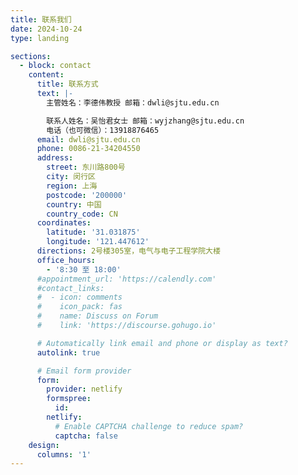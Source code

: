 ```yaml
---
title: 联系我们
date: 2024-10-24
type: landing

sections:
  - block: contact
    content:
      title: 联系方式
      text: |-
        主管姓名：李德伟教授 邮箱：dwli@sjtu.edu.cn

        联系人姓名：吴怡君女士 邮箱：wyjzhang@sjtu.edu.cn
        电话（也可微信）：13918876465
      email: dwli@sjtu.edu.cn
      phone: 0086-21-34204550
      address:
        street: 东川路800号
        city: 闵行区
        region: 上海
        postcode: '200000'
        country: 中国
        country_code: CN
      coordinates:
        latitude: '31.031875'
        longitude: '121.447612'
      directions: 2号楼305室，电气与电子工程学院大楼
      office_hours:
        - '8:30 至 18:00'
      #appointment_url: 'https://calendly.com'
      #contact_links:
      #  - icon: comments
      #    icon_pack: fas
      #    name: Discuss on Forum
      #    link: 'https://discourse.gohugo.io'

      # Automatically link email and phone or display as text?
      autolink: true

      # Email form provider
      form:
        provider: netlify
        formspree:
          id:
        netlify:
          # Enable CAPTCHA challenge to reduce spam?
          captcha: false
    design:
      columns: '1'
---
```

